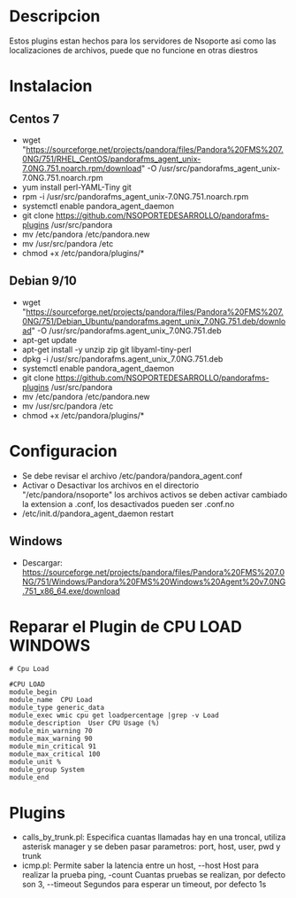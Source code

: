 # Descripcion 

Estos plugins estan hechos para los servidores de Nsoporte asi como las localizaciones de archivos, puede que no funcione en otras diestros

# Instalacion 

## Centos 7

- wget "https://sourceforge.net/projects/pandora/files/Pandora%20FMS%207.0NG/751/RHEL_CentOS/pandorafms_agent_unix-7.0NG.751.noarch.rpm/download" -O /usr/src/pandorafms_agent_unix-7.0NG.751.noarch.rpm
-  yum install perl-YAML-Tiny git
- rpm -i /usr/src/pandorafms_agent_unix-7.0NG.751.noarch.rpm 
- systemctl enable pandora_agent_daemon
- git clone https://github.com/NSOPORTEDESARROLLO/pandorafms-plugins /usr/src/pandora
- mv /etc/pandora /etc/pandora.new
- mv /usr/src/pandora /etc
- chmod +x /etc/pandora/plugins/*

## Debian 9/10

- wget "https://sourceforge.net/projects/pandora/files/Pandora%20FMS%207.0NG/751/Debian_Ubuntu/pandorafms.agent_unix_7.0NG.751.deb/download" -O /usr/src/pandorafms.agent_unix_7.0NG.751.deb
- apt-get update
- apt-get install -y unzip zip git libyaml-tiny-perl
- dpkg -i /usr/src/pandorafms.agent_unix_7.0NG.751.deb
- systemctl enable pandora_agent_daemon
- git clone https://github.com/NSOPORTEDESARROLLO/pandorafms-plugins /usr/src/pandora
- mv /etc/pandora /etc/pandora.new
- mv /usr/src/pandora /etc
- chmod +x /etc/pandora/plugins/*

# Configuracion 

- Se debe revisar el archivo /etc/pandora/pandora_agent.conf
- Activar o Desactivar los archivos en el directorio "/etc/pandora/nsoporte" los archivos activos se deben activar cambiado la extension a .conf, los desactivados pueden ser .conf.no
- /etc/init.d/pandora_agent_daemon restart


## Windows 

- Descargar: https://sourceforge.net/projects/pandora/files/Pandora%20FMS%207.0NG/751/Windows/Pandora%20FMS%20Windows%20Agent%20v7.0NG.751_x86_64.exe/download


# Reparar el Plugin de CPU LOAD WINDOWS 

```
# Cpu Load

#CPU LOAD
module_begin
module_name  CPU Load
module_type generic_data 
module_exec wmic cpu get loadpercentage |grep -v Load
module_description  User CPU Usage (%)
module_min_warning 70
module_max_warning 90
module_min_critical 91
module_max_critical 100
module_unit %
module_group System
module_end

```




# Plugins 

- calls_by_trunk.pl: Especifica cuantas llamadas hay en una troncal, utiliza asterisk manager y se deben pasar parametros: port, host, user, pwd y trunk 
- icmp.pl: Permite saber la latencia entre un host, --host  Host para realizar la prueba ping, -count Cuantas pruebas se realizan, por defecto son 3, --timeout Segundos para esperar un timeout, por defecto 1s


